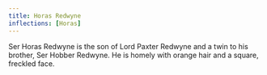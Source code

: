 ```yaml
---
title: Horas Redwyne
inflections: [Horas]
---
```


Ser Horas Redwyne is the son of Lord Paxter Redwyne and a twin to his brother, Ser Hobber Redwyne. He is homely with orange hair and a square, freckled face.


